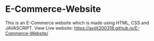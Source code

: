 # E-Commerce-Website
This is an E-Commerce website which is made using HTML, CSS and JAVASCRIPT.
View Live website: https://avijit200318.github.io/E-Commerce-Website/

